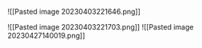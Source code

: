 ![[Pasted image 20230403221646.png]]

![[Pasted image 20230403221703.png]]
![[Pasted image 20230427140019.png]]
